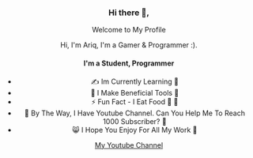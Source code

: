 <div align="center">
<h3>Hi there 👋,</h3>
<p>Welcome to My Profile</p>
<p>Hi, I'm Ariq, I'm a Gamer & Programmer :). </p>

#### I'm a Student, Programmer
- ✍ Im Currently Learning 🗿
- 👾 I Make Beneficial Tools 🗿
- ⚡ Fun Fact - I Eat Food 🍜 🗿
- 👻 By The Way, I Have Youtube Channel. Can You Help Me To Reach 1000 Subscriber? 🗿
- 😸 I Hope You Enjoy For All My Work 🗿

[My Youtube Channel](https://youtube.com/channel/UCIdu7Hs_KaCw-FE3gefz-0w)

